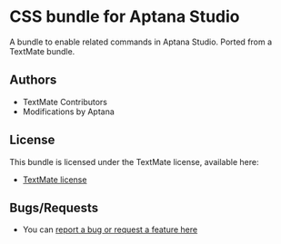 # CSS bundle for Aptana Studio

A bundle to enable related commands in Aptana Studio. Ported from a TextMate bundle.

## Authors

* TextMate Contributors
* Modifications by Aptana

## License

This bundle is licensed under the TextMate license, available here:

* [TextMate license](http://svn.textmate.org/trunk/LICENSE)

## Bugs/Requests

* You can [report a bug or request a feature here](http://github.com/aptana/css.ruble/issues)